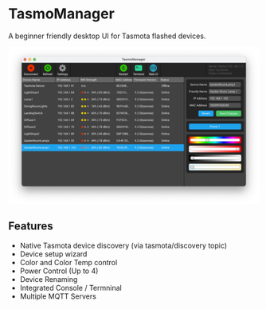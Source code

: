 # TasmoManager

A beginner friendly desktop UI for Tasmota flashed devices.

![Alt text](resources/screenshots/MainWindow.png?raw=true "Title")

## Features

* Native Tasmota device discovery (via tasmota/discovery topic)
* Device setup wizard
* Color and Color Temp control
* Power Control (Up to 4)
* Device Renaming
* Integrated Console / Termninal
* Multiple MQTT Servers
